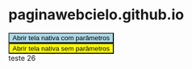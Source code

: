 # paginawebcielo.github.io
<script>
  var obj = {pDouble: 1.99, pString: 'parametros', pInt: 2, pBoolean: true}
  var str = JSON.stringify(obj);

</script>
<button style="background-color: lightblue;" type="button" onclick="native.navigateToNativeFlow('1', str, false);">Abrir tela nativa com parâmetros</button><br/>
<button style="background-color: yellow;" type="button" onclick="native.navigateToNativeFlow('1', null, false);">Abrir tela nativa sem parâmetros</button><br/>
teste 26
